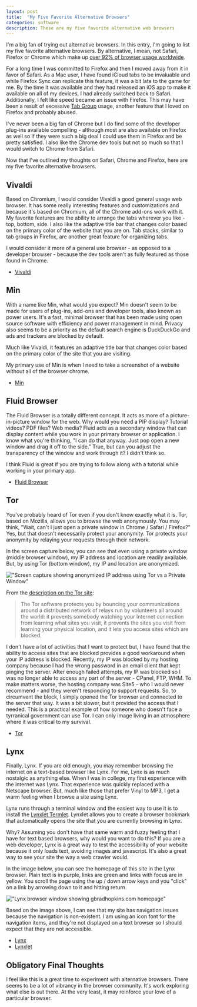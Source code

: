 ```yaml
---
layout: post
title:  "My Five Favorite Alternative Browsers"
categories: software
description: These are my five favorite alternative web browsers
---
```


I'm a big fan of trying out alternative browsers. In this entry, I'm going to list my five favorite alternative browsers. By alternative, I mean, not Safari, Firefox or Chrome which make up [over 92% of browser usage worldwide](http://www.w3schools.com/browsers/default.asp).

For a long time I was committed to Firefox and then I moved away from it in favor of Safari. As a Mac user, I have found iCloud tabs to be invaluable and while Firefox Sync can replicate this feature, it was a bit late to the game for me. By the time it was available and they had released an iOS app to make it available on all of my devices, I had already switched back to Safari. Additionally, I felt like speed became an issue with Firefox. This may have been a result of excessive [Tab Group](https://addons.mozilla.org/en-US/firefox/addon/tab-groups-panorama/) usage, another feature that I loved on Firefox and probably abused.

I've never been a big fan of Chrome but I do find some of the developer plug-ins available compelling - although most are also available on Firefox as well so if they were such a big deal I could use them in Firefox and be pretty satisfied. I also like the Chrome dev tools but not so much so that I would switch to Chrome from Safari. 

Now that I've outlined my thoughts on Safari, Chrome and Firefox, here are my five favorite alternative browsers.

## Vivaldi

Based on Chromium, I would consider Vivaldi a good general usage web browser. It has some really interesting features and customizations and because it's based on Chromium, all of the Chrome add-ons work with it. My favorite features are the ability to arrange the tabs wherever you like - top, bottom, side. I also like the adaptive title bar that changes color based on the primary color of the website that you are on. Tab stacks, similar to tab groups in Firefox, are another great feature for organizing tabs.

I would consider it more of a general use browser - as opposed to a developer browser - because the dev tools aren't as fully featured as those found in Chrome.

- [Vivaldi](https://vivaldi.com)

## Min

With a name like Min, what would you expect? Min doesn't seem to be made for users of plug-ins, add-ons and developer tools, also known as power users. It's a fast, minimal browser that has been made using open source software with efficiency and power management in mind. Privacy also seems to be a priority as the default search engine is DuckDuckGo and ads and trackers are blocked by default.

Much like Vivaldi, it features an adaptive title bar that changes color based on the primary color of the site that you are visiting.

My primary use of Min is when I need to take a screenshot of a website without all of the browser chrome.

- [Min](https://minbrowser.github.io/min/)

## Fluid Browser

The Fluid Browser is a totally different concept. It acts as more of a picture-in-picture window for the web. Why would you need a PIP display? Tutorial videos? PDF files? Web media? Fluid acts as a secondary window that can display content while you work in your primary browser or application. I know what you're thinking, "I can do that anyway. Just pop open a new window and drag it off to the side." True, but can you adjust the transparency of the window and work through it? I didn't think so.

I think Fluid is great if you are trying to follow along with a tutorial while working in your primary app.

- [Fluid Browser](http://fluidbrowser.com)

## Tor

You've probably heard of Tor even if you don't know exactly what it is. Tor, based on Mozilla, allows you to browse the web anonymously. You may think, "Wait, can't I just open a private window in Chrome / Safari / Firefox?" Yes, but that doesn't necessarily protect your anonymity. Tor protects your anonymity by relaying your requests through their network. 

In the screen capture below, you can see that even using a private window (middle browser window), my IP address and location are readily available. But, by using Tor (bottom window), my IP and location are anonymized.

!["Screen capture showing anonymized IP address using Tor vs a Private Window"](/images/browser-private-ip-tor.png "Screen capture showing anonymized IP address using Tor vs a Private Window")

From the [description on the Tor site](https://www.torproject.org/projects/torbrowser.html.en):

>The Tor software protects you by bouncing your communications around a distributed network of relays run by volunteers all around the world: it prevents somebody watching your Internet connection from learning what sites you visit, it prevents the sites you visit from learning your physical location, and it lets you access sites which are blocked.

I don't have a lot of activities that I want to protect but, I have found that the ability to access sites that are blocked provides a good workaround when your IP address is blocked. Recently, my IP was blocked by my hosting company because I had the wrong password in an email client that kept pinging the server. After enough failed attempts, my IP was blocked so I was no longer able to access any part of the server - CPanel, FTP, WHM. To make matters worse, the hosting company was Site5 - who I would never recommend - and they weren't responding to support requests. So, to circumvent the block, I simply opened the Tor browser and connected to the server that way. It was a bit slower, but it provided the access that I needed. This is a practical example of how someone who doesn't face a tyrranical government can use Tor. I can only image living in an atmosphere where it was critical to my survival.

- [Tor](https://www.torproject.org/projects/torbrowser.html.en)

## Lynx

Finally, Lynx. If you are old enough, you may remember browsing the internet on a text-based browser like Lynx. For me, Lynx is as much nostalgic as anything else. When I was in college, my first experience with the internet was Lynx. That experience was quickly replaced with a Netscape browser. But, much like those that prefer Vinyl to MP3, I get a warm feeling when I browse a site using Lynx.

Lynx runs through a terminal window and the easiest way to use it is to install the [Lynxlet Termlet](http://habilis.net/lynxlet/). Lynxlet allows you to create a browser bookmark that automatically opens the site that you are currently browsing in Lynx.

Why? Assuming you don't have that same warm and fuzzy feeling that I have for text based browsers, why would you want to do this? If you are a web developer, Lynx is a great way to test the accessibility of your website because it only loads text, avoiding images and javascript. It's also a great way to see your site the way a web crawler would.

In the image below, you can see the homepage of this site in the Lynx browser. Plain text is in purple, links are green and links with focus are in yellow. You scroll the page using the up / down arrow keys and you "click" on a link by arrowing down to it and hitting return.

!["Lynx browser window showing gbradhopkins.com homepage"](/images/browser-lynx.png "Lynx browser window showing gbradhopkins.com homepage")

Based on the image above, I can see that my site has navigation issues because the navigation is non-existent. I am using an icon font for the navigation items, and they're not displayed on a text browser so I should expect that they are not accessible.

- [Lynx](http://osxdaily.com/2011/07/26/get-lynx-for-mac-os-x-10-7-lion/)
- [Lynxlet](http://habilis.net/lynxlet/)

## Obligatory Final Thoughts

I feel like this is a great time to experiment with alternative browsers. There seems to be a lot of vibrancy in the browser community. It's work exploring what else is out there. At the very least, it may reinforce your love of a particular browser.
